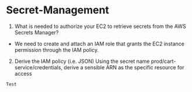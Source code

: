 # Secret-Management

1. What is needed to authorize your EC2 to retrieve secrets from the AWS Secrets Manager?

- We need to create and attach an IAM role that grants the EC2 instance permission through the IAM policy.

2. Derive the IAM policy (i.e. JSON) Using the secret name prod/cart-service/credentials, derive a sensible ARN as the specific resource for access
```
Test

```
